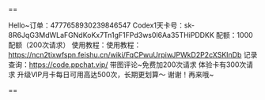==

Hello~订单：4777658930239846547
Codex1天卡号：sk-8R6JqG3MdWLaFGNdKoKx7Tn1gF1FPd3ws0l6Aa35THiPDDKK
配额：1000配额（200次请求）
使用教程：使用教程：https://ncn2tixwfspn.feishu.cn/wiki/FqCPwuUrpiwJPWkD2P2cXSKInDb
记录查询：https://code.ppchat.vip/
带图评论~免费加200次请求
体验卡有300次请求
升级VIP月卡每日可用高达500次，长期更划算～
谢谢！再来哦~

==
